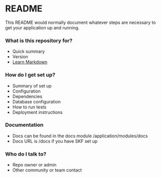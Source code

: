 # README #

This README would normally document whatever steps are necessary to get your application up and running.

### What is this repository for? ###

* Quick summary
* Version
* [Learn Markdown](https://bitbucket.org/tutorials/markdowndemo)

### How do I get set up? ###

* Summary of set up
* Configuration
* Dependencies
* Database configuration
* How to run tests
* Deployment instructions

### Documentation ###

* Docs can be found in the docs module /application/modules/docs
* Docs URL is /docs if you have SKF set up

### Who do I talk to? ###

* Repo owner or admin
* Other community or team contact
